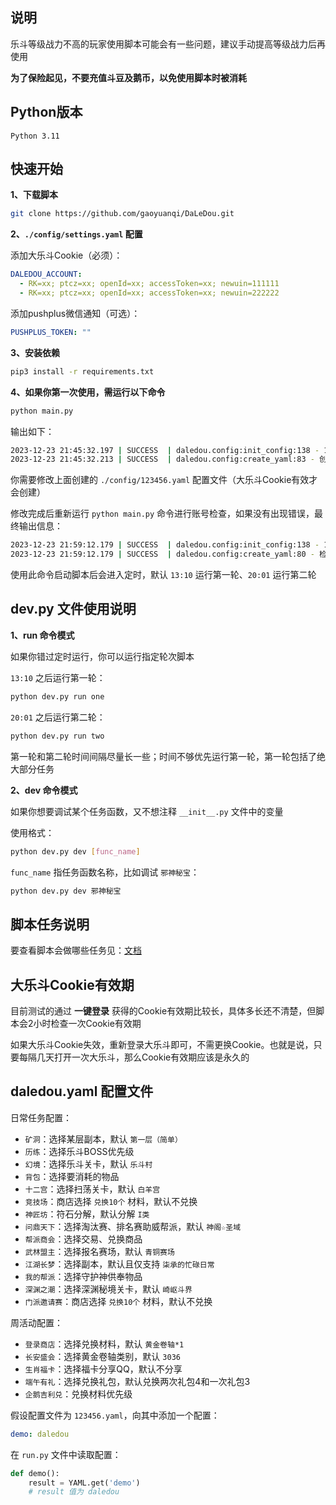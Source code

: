 ## 说明

乐斗等级战力不高的玩家使用脚本可能会有一些问题，建议手动提高等级战力后再使用

**为了保险起见，不要充值斗豆及鹅币，以免使用脚本时被消耗**


## Python版本

```
Python 3.11
```


## 快速开始

**1、下载脚本**
```sh
git clone https://github.com/gaoyuanqi/DaLeDou.git
```

**2、`./config/settings.yaml` 配置**

添加大乐斗Cookie（必须）：
```yaml
DALEDOU_ACCOUNT:
  - RK=xx; ptcz=xx; openId=xx; accessToken=xx; newuin=111111
  - RK=xx; ptcz=xx; openId=xx; accessToken=xx; newuin=222222
```

添加pushplus微信通知（可选）：
```yaml
PUSHPLUS_TOKEN: ""
```

**3、安装依赖**
```sh
pip3 install -r requirements.txt
```

**4、如果你第一次使用，需运行以下命令**

```sh
python main.py
```

输出如下：
```sh
2023-12-23 21:45:32.197 | SUCCESS  | daledou.config:init_config:138 - 123456：Cookie在有效期内
2023-12-23 21:45:32.213 | SUCCESS  | daledou.config:create_yaml:83 - 创建文件 ./config/123456.yaml
```

你需要修改上面创建的 `./config/123456.yaml` 配置文件（大乐斗Cookie有效才会创建）

修改完成后重新运行 `python main.py` 命令进行账号检查，如果没有出现错误，最终输出信息：
```sh
2023-12-23 21:59:12.179 | SUCCESS  | daledou.config:init_config:138 - 123456：Cookie在有效期内
2023-12-23 21:59:12.179 | SUCCESS  | daledou.config:create_yaml:80 - 检测到文件 ./config/123456.yaml
```

使用此命令启动脚本后会进入定时，默认 `13:10` 运行第一轮、`20:01` 运行第二轮


## dev.py 文件使用说明

**1、run 命令模式**

如果你错过定时运行，你可以运行指定轮次脚本

`13:10` 之后运行第一轮：
```sh
python dev.py run one
```

`20:01` 之后运行第二轮：
```sh
python dev.py run two
```

第一轮和第二轮时间间隔尽量长一些；时间不够优先运行第一轮，第一轮包括了绝大部分任务

**2、dev 命令模式**

如果你想要调试某个任务函数，又不想注释 `__init__.py` 文件中的变量

使用格式：
```sh
python dev.py dev [func_name]
```

`func_name` 指任务函数名称，比如调试 `邪神秘宝`：
```sh
python dev.py dev 邪神秘宝
```


## 脚本任务说明

要查看脚本会做哪些任务见：[文档](https://www.gaoyuanqi.cn/python-daledou/#more)


## 大乐斗Cookie有效期

目前测试的通过 **一键登录** 获得的Cookie有效期比较长，具体多长还不清楚，但脚本会2小时检查一次Cookie有效期

如果大乐斗Cookie失效，重新登录大乐斗即可，不需更换Cookie。也就是说，只要每隔几天打开一次大乐斗，那么Cookie有效期应该是永久的


## daledou.yaml 配置文件

日常任务配置：
- `矿洞`：选择某层副本，默认 `第一层（简单）`
- `历练`：选择乐斗BOSS优先级
- `幻境`：选择乐斗关卡，默认 `乐斗村`
- `背包`：选择要消耗的物品
- `十二宫`：选择扫荡关卡，默认 `白羊宫`
- `竞技场`：商店选择 `兑换10个` 材料，默认不兑换
- `神匠坊`：符石分解，默认分解 `I类`
- `问鼎天下`：选择淘汰赛、排名赛助威帮派，默认 `神阁☆圣域`
- `帮派商会`：选择交易、兑换商品
- `武林盟主`：选择报名赛场，默认 `青铜赛场`
- `江湖长梦`：选择副本，默认且仅支持 `柒承的忙碌日常`
- `我的帮派`：选择守护神供奉物品
- `深渊之潮`：选择深渊秘境关卡，默认 `崎岖斗界`
- `门派邀请赛`：商店选择 `兑换10个` 材料，默认不兑换

周活动配置：
- `登录商店`：选择兑换材料，默认 `黄金卷轴*1`
-  `长安盛会`：选择黄金卷轴类别，默认 `3036`
- `生肖福卡`：选择福卡分享QQ，默认不分享
- `端午有礼`：选择兑换礼包，默认兑换两次礼包4和一次礼包3
- `企鹅吉利兑`：兑换材料优先级

假设配置文件为 `123456.yaml`，向其中添加一个配置：
```yaml
demo: daledou
```

在 `run.py` 文件中读取配置：
```Python
def demo():
    result = YAML.get('demo')
    # result 值为 daledou
```

